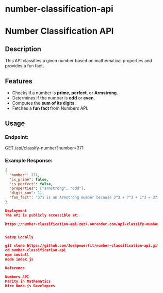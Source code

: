 # number-classification-api

# Number Classification API

## Description
This API classifies a given number based on mathematical properties and provides a fun fact.

## Features
- Checks if a number is **prime**, **perfect**, or **Armstrong**.
- Determines if the number is **odd** or **even**.
- Computes the **sum of its digits**.
- Fetches a **fun fact** from Numbers API.

## Usage
### Endpoint:

GET /api/classify-number?number=371

### Example Response:
```json
{
  "number": 371,
  "is_prime": false,
  "is_perfect": false,
  "properties": ["armstrong", "odd"],
  "digit_sum": 11,
  "fun_fact": "371 is an Armstrong number because 3^3 + 7^3 + 1^3 = 371"
}

Deployment
The API is publicly accessible at:

https://number-classification-api-zez7.onrender.com/api/classify-number?number=371


Setup Locally

git clone https://github.com/Joshpowerfit/number-classification-api.git
cd number-classification-api
npm install
node index.js

Reference

Numbers API
Parity in Mathematics
Hire Node.js Developers